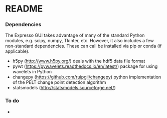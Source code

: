 # README #


### Dependencies ###

The Expresso GUI takes advantage of many of the standard Python modules, e.g. scipy, numpy, Tkinter, etc. However, it also includes a few non-standard dependencies. These can call be installed via pip or conda (if applicable).

* h5py (http://www.h5py.org/) deals with the hdf5 data file format
* pywt (https://pywavelets.readthedocs.io/en/latest/) package for using wavelets in Python
* changepy (https://github.com/ruipgil/changepy) python implementation of the PELT change point detection algorithm
* statsmodels (http://statsmodels.sourceforge.net/)

### To do ###

* 